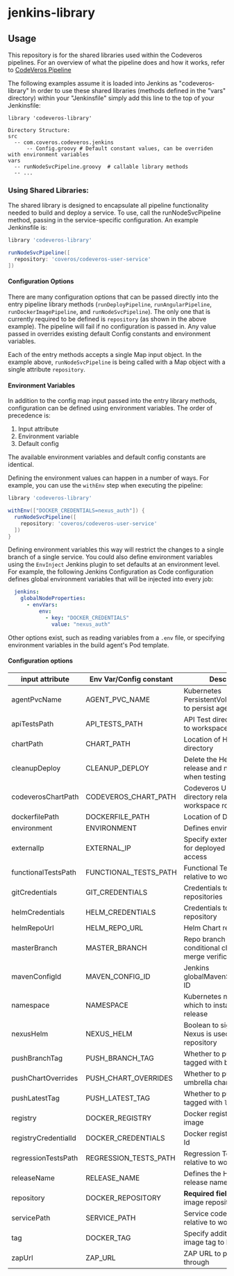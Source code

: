 # jenkins-library

## Usage

This repository is for the shared libraries used within the Codeveros pipelines. For an overview
of what the pipeline does and how it works, refer to [CodeVeros Pipeline](./PIPELINE.md)

The following examples assume it is loaded into Jenkins as "codeveros-library"
In order to use these shared libraries (methods defined in the "vars" directory) within your "Jenkinsfile" simply add
this line to the top of your Jenkinsfile:

`library 'codeveros-library'`

```
Directory Structure:
src
  -- com.coveros.codeveros.jenkins
      -- Config.groovy # Default constant values, can be overriden with environment variables
vars
  -- runNodeSvcPipeline.groovy  # callable library methods
  -- ...
```

### Using Shared Libraries:

The shared library is designed to encapsulate all pipeline functionality needed to build and deploy a service. To use,
call the runNodeSvcPipeline method, passing in the service-specific configuration. An example Jenkinsfile is:

```groovy
library 'codeveros-library'

runNodeSvcPipeline([
  repository: 'coveros/codeveros-user-service'
])
```

#### Configuration Options

There are many configuration options that can be passed directly into the entry pipeline library methods (`runDeployPipeline`,
`runAngularPipeline`, `runDockerImagePipeline`, and `runNodeSvcPipeline`). The only one that is currently required
to be defined is `repository` (as shown in the above example). The pipeline will fail if no configuration is passed in.
Any value passed in overrides existing default Config constants and environment variables.

Each of the entry methods accepts a single Map input object. In the example above, `runNodeSvcPipeline` is being called
with a Map object with a single attribute `repository`.

#### Environment Variables

In addition to the config map input passed into the entry library methods, configuration can be defined using
environment variables. The order of precedence is:

1. Input attribute
2. Environment variable
3. Default config

The available environment variables and default config constants are identical.

Defining the environment values can happen in a number of ways. For example, you can use the `withEnv` step when
executing the pipeline:

```groovy
library 'codeveros-library'

withEnv(["DOCKER_CREDENTIALS=nexus_auth"]) {
  runNodeSvcPipeline([
    repository: 'coveros/codeveros-user-service'
  ])
}
```

Defining environment variables this way will restrict the changes to a single branch of a single service. You could also
define environment variables using the `EnvInject` Jenkins plugin to set defaults at an environment level. For example,
the following Jenkins Configuration as Code configuration defines global environment variables that will be injected into
every job:

```yaml
  jenkins:
    globalNodeProperties:
      - envVars:
          env:
            - key: "DOCKER_CREDENTIALS"
              value: "nexus_auth"
```

Other options exist, such as reading variables from a `.env` file, or specifying environment variables in the build
agent's Pod template.

#### Configuration options

| input attribute      | Env Var/Config constant    | Description                                                          | Default Value                                     |
|----------------------|----------------------------|----------------------------------------------------------------------|---------------------------------------------------|
| agentPvcName         | AGENT_PVC_NAME             | Kubernetes PersistentVolumeClaim id to persist agent cache           | `jenkins-agent`                                   |
| apiTestsPath         | API_TESTS_PATH             | API Test directory relative to workspace root                        | `tests/selenified`                                |
| chartPath            | CHART_PATH                 | Location of Helm Chart directory                                     | `./helm`                                          |
| cleanupDeploy        | CLEANUP_DEPLOY             | Delete the Helm chart release and namespace when testing is complete | `true`                                            |
| codeverosChartPath   | CODEVEROS_CHART_PATH       | Codeveros Umbrella Chart directory relative to workspace root        | `charts/codeveros`                                |
| dockerfilePath       | DOCKERFILE_PATH            | Location of Dockerfile                                               | `.`                                               |
| environment          | ENVIRONMENT                | Defines environment                                                  | `ephemeral`                                       |
| externalIp           | EXTERNAL_IP                | Specify external IP address for deployed Codeveros access            | K8s Node Internal IP
| functionalTestsPath  | FUNCTIONAL_TESTS_PATH      | Functional Test directory relative to workspace root                 | `tests/selenified`                                |
| gitCredentials       | GIT_CREDENTIALS            | Credentials to use for Git repositories                              | `codeveros-gitlab-ssh`                            |
| helmCredentials      | HELM_CREDENTIALS           | Credentials to use for Helm repository                               | `docker-registry-login`                           |
| helmRepoUrl          | HELM_REPO_URL              | Helm Chart repository Url                                            | `Not set`                                         |
| masterBranch         | MASTER_BRANCH              | Repo branch to use in conditional checks and merge verification      | `master`                                          |
| mavenConfigId        | MAVEN_CONFIG_ID            | Jenkins globalMavenSettingsConfig ID                                 | `globalmaven`                                     |
| namespace            | NAMESPACE                  | Kubernetes namespace in which to install the helm release            | `codeveros-[RANDOM UIID STRING]`                  |
| nexusHelm            | NEXUS_HELM                 | Boolean to signify that Nexus is used as the Helm repository         | `true`                                            |
| pushBranchTag        | PUSH_BRANCH_TAG            | Whether to push an image tagged with branch                          | `isMasterBranch` check                          |
| pushChartOverrides   | PUSH_CHART_OVERRIDES       | Whether to push update umbrella chart to Git                         | `isMasterBranch` check                          |
| pushLatestTag        | PUSH_LATEST_TAG            | Whether to push an image tagged with `latest`                        | `isMasterBranch` check                          |
| registry             | DOCKER_REGISTRY            | Docker registry to push image                                        | `Not set`                                         |
| registryCredentialId | DOCKER_CREDENTIALS         | Docker registry credential Id                                        | `docker-registry-login`                           |
| regressionTestsPath  | REGRESSION_TESTS_PATH      | Regression Test directory relative to workspace root                 | `tests/selenified`                                |
| releaseName          | RELEASE_NAME               | Defines the Helm Chart release name                                  | `codeveros`                                       |
| repository           | DOCKER_REPOSITORY          | **Required field** Docker image repository                           | `Not set`                                         |
| servicePath          | SERVICE_PATH               | Service code directory relative to workspace root                    | `./`                                              |
| tag                  | DOCKER_TAG                 | Specify additional Docker image tag to build and push                | `Not set`                                         |
| zapUrl               | ZAP_URL                    | ZAP URL to proxy test through                                        | `localhost:5000`                                  |
